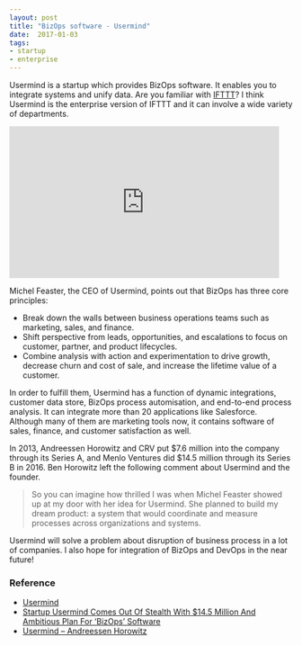```yaml
---
layout: post
title: "BizOps software - Usermind"
date:  2017-01-03
tags:
- startup
- enterprise
---
```


Usermind is a startup which provides BizOps software. It enables you to integrate systems and unify data. Are you familiar with [IFTTT](https://ifttt.com/)? I think Usermind is the enterprise version of IFTTT and it can involve a wide variety of departments.

<div class="video">
  <iframe allowtransparency="true" frameborder="0" scrolling="no" class="wistia_embed" name="wistia_embed" src="https://fast.wistia.com/embed/iframe/tklg46l31i" width="480" height="270"></iframe>
</div>

Michel Feaster, the CEO of Usermind, points out that BizOps has three core principles:

- Break down the walls between business operations teams such as marketing, sales, and finance.
- Shift perspective from leads, opportunities, and escalations to focus on customer, partner, and product lifecycles.
- Combine analysis with action and experimentation to drive growth, decrease churn and cost of sale, and increase the lifetime value of a customer.

In order to fulfill them, Usermind has a function of dynamic integrations, customer data store, BizOps process automisation, and end-to-end process analysis. It can integrate more than 20 applications like Salesforce. Although many of them are marketing tools now, it contains software of sales, finance, and customer satisfaction as well.

In 2013, Andreessen Horowitz and CRV put $7.6 million into the company through its Series A, and Menlo Ventures did $14.5 million through its Series B in 2016. Ben Horowitz left the following comment about Usermind and the founder.

> So you can imagine how thrilled I was when Michel Feaster showed up at my door with her idea for Usermind. She planned to build my dream product: a system that would coordinate and measure processes across organizations and systems.

Usermind will solve a problem about disruption of business process in a lot of companies. I also hope for integration of BizOps and DevOps in the near future!

### Reference

<div class="list">
  <ul>
    <li><a href="https://usermind.com/">Usermind</a></li>
    <li><a href="http://www.forbes.com/sites/alexkonrad/2016/03/16/startup-usermind-comes-out-of-stealth-with-14-5-million-and-ambitious-plan-for-bizops-software/#57d5ccd91ed4">Startup Usermind Comes Out Of Stealth With $14.5 Million And Ambitious Plan For ‘BizOps’ Software</a></li>
    <li><a href="http://a16z.com/2016/03/21/usermind/">Usermind – Andreessen Horowitz</a></li>
  </ul>
</div>
